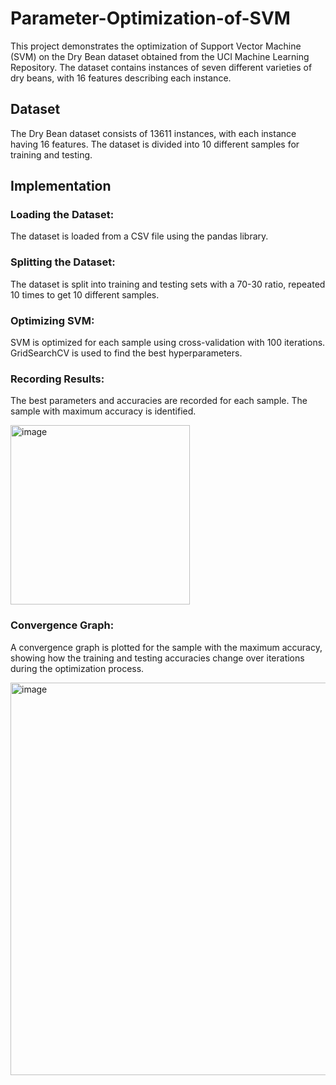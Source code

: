 # Parameter-Optimization-of-SVM

This project demonstrates the optimization of Support Vector Machine (SVM) on the Dry Bean dataset obtained from the UCI Machine Learning Repository. The dataset contains instances of seven different varieties of dry beans, with 16 features describing each instance.

## Dataset
The Dry Bean dataset consists of 13611 instances, with each instance having 16 features. The dataset is divided into 10 different samples for training and testing.

## Implementation
### Loading the Dataset: 
The dataset is loaded from a CSV file using the pandas library.

### Splitting the Dataset: 
The dataset is split into training and testing sets with a 70-30 ratio, repeated 10 times to get 10 different samples.

### Optimizing SVM: 
SVM is optimized for each sample using cross-validation with 100 iterations. GridSearchCV is used to find the best hyperparameters.

### Recording Results: 
The best parameters and accuracies are recorded for each sample. The sample with maximum accuracy is identified.

<img width="287" alt="image" src="https://github.com/RupinderRana/Parameter-Optimization-of-SVM/assets/98392235/7ea037ba-ff69-40e7-b242-9ebaa87b76df">

### Convergence Graph: 
A convergence graph is plotted for the sample with the maximum accuracy, showing how the training and testing accuracies change over iterations during the optimization process.

<img width="628" alt="image" src="https://github.com/RupinderRana/Parameter-Optimization-of-SVM/assets/98392235/3462c784-4b4b-4c67-846f-fa703d852a93">
